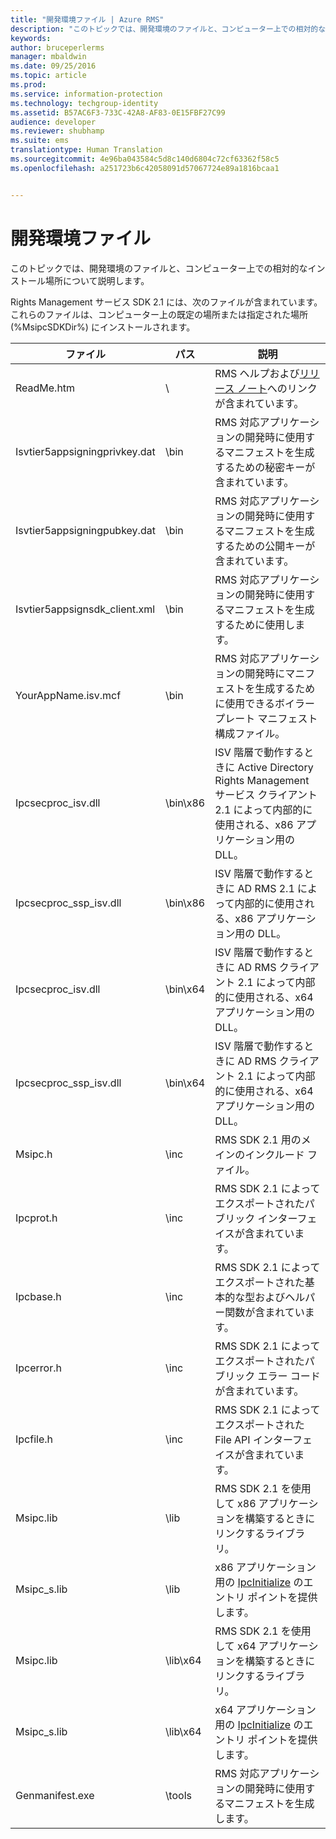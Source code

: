 ```yaml
---
title: "開発環境ファイル | Azure RMS"
description: "このトピックでは、開発環境のファイルと、コンピューター上での相対的なインストール場所について説明します。"
keywords: 
author: bruceperlerms
manager: mbaldwin
ms.date: 09/25/2016
ms.topic: article
ms.prod: 
ms.service: information-protection
ms.technology: techgroup-identity
ms.assetid: B57AC6F3-733C-42A8-AF83-0E15FBF27C99
audience: developer
ms.reviewer: shubhamp
ms.suite: ems
translationtype: Human Translation
ms.sourcegitcommit: 4e96ba043584c5d8c140d6804c72cf63362f58c5
ms.openlocfilehash: a251723b6c42058091d57067724e89a1816bcaa1


---
```


# 開発環境ファイル

このトピックでは、開発環境のファイルと、コンピューター上での相対的なインストール場所について説明します。

Rights Management サービス SDK 2.1 には、次のファイルが含まれています。これらのファイルは、コンピューター上の既定の場所または指定された場所 (%MsipcSDKDir%) にインストールされます。

|ファイル|パス|説明|
|----|----|-----------|
|ReadMe.htm| \ | RMS ヘルプおよび[リリース ノート](release-notes-rtm.md)へのリンクが含まれています。|
|Isvtier5appsigningprivkey.dat|\bin|RMS 対応アプリケーションの開発時に使用するマニフェストを生成するための秘密キーが含まれています。|
|Isvtier5appsigningpubkey.dat|\bin|RMS 対応アプリケーションの開発時に使用するマニフェストを生成するための公開キーが含まれています。|
|Isvtier5appsignsdk_client.xml|\bin|RMS 対応アプリケーションの開発時に使用するマニフェストを生成するために使用します。|
|YourAppName.isv.mcf|\bin|RMS 対応アプリケーションの開発時にマニフェストを生成するために使用できるボイラープレート マニフェスト構成ファイル。|
|Ipcsecproc_isv.dll|\bin\x86|ISV 階層で動作するときに Active Directory Rights Management サービス クライアント 2.1 によって内部的に使用される、x86 アプリケーション用の DLL。|
|Ipcsecproc_ssp_isv.dll|\bin\x86|ISV 階層で動作するときに AD RMS 2.1 によって内部的に使用される、x86 アプリケーション用の DLL。|
|Ipcsecproc_isv.dll|\bin\x64|ISV 階層で動作するときに AD RMS クライアント 2.1 によって内部的に使用される、x64 アプリケーション用の DLL。|
|Ipcsecproc_ssp_isv.dll|\bin\x64|ISV 階層で動作するときに AD RMS クライアント 2.1 によって内部的に使用される、x64 アプリケーション用の DLL。|
|Msipc.h|\inc|RMS SDK 2.1 用のメインのインクルード ファイル。|
|Ipcprot.h|\inc|RMS SDK 2.1 によってエクスポートされたパブリック インターフェイスが含まれています。|
|Ipcbase.h|\inc|RMS SDK 2.1 によってエクスポートされた基本的な型およびヘルパー関数が含まれています。|
|Ipcerror.h|\inc|RMS SDK 2.1 によってエクスポートされたパブリック エラー コードが含まれています。|
|Ipcfile.h|\inc|RMS SDK 2.1 によってエクスポートされた File API インターフェイスが含まれています。|
|Msipc.lib|\lib|RMS SDK 2.1 を使用して x86 アプリケーションを構築するときにリンクするライブラリ。|
|Msipc_s.lib|\lib|x86 アプリケーション用の [IpcInitialize](https://msdn.microsoft.com/library/jj127295.aspx) のエントリ ポイントを提供します。|
|Msipc.lib|\lib\x64|RMS SDK 2.1 を使用して x64 アプリケーションを構築するときにリンクするライブラリ。|
|Msipc_s.lib|\lib\x64|x64 アプリケーション用の [IpcInitialize](https://msdn.microsoft.com/library/jj127295.aspx) のエントリ ポイントを提供します。|
|Genmanifest.exe|\tools|RMS 対応アプリケーションの開発時に使用するマニフェストを生成します。|
 

 

 



<!--HONumber=Oct16_HO3-->


